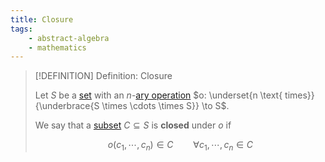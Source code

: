 ```yaml
---
title: Closure
tags:
    - abstract-algebra
    - mathematics
---
```


>[!DEFINITION] Definition: Closure
>
>Let $S$ be a [set](../../../Set%20Theory/Sets.md) with an $n$-[ary operation](Operation.md) $o: \underset{n \text{ times}}{\underbrace{S \times \cdots \times S}} \to S$.
>
>We say that a [subset](../../../Set%20Theory/Sets.md) $C \subseteq S$ is **closed** under $o$ if 
>
>$$
>o(c_1, \cdots, c_n) \in C \qquad \forall c_1, \cdots, c_n \in C
>$$
>